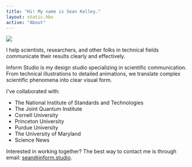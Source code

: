 ```yaml
---
title: "Hi! My name is Sean Kelley."
layout: static.hbs
active: "About"
---
```


<img src="/images/headshot.jpg" class=" mr2 ml2 ml0-l mr0-l mb2">

I help scientists, researchers, and other folks in technical fields communicate their results clearly and effectively.

Inform Studio is my design studio specializing in scientific communication. From technical illustrations to detailed animations, we translate complex scientific phenomena into clear visual form.

I've collaborated with:

- The National Institute of Standards and Technologies
- The Joint Quantum Institute
- Cornell University
- Princeton University
- Purdue University
- The University of Maryland
- Science News

Interested in working together? The best way to contact me is through email: sean@inform.studio.